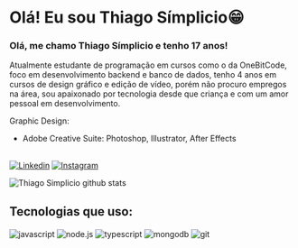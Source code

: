 
# Olá! Eu sou Thiago Símplicio😁

### Olá, me chamo Thiago Símplicio e tenho 17 anos!

Atualmente estudante de programação em cursos como o da OneBitCode, foco em desenvolvimento backend e banco de dados, tenho 4 anos em cursos de design gráfico e edição de vídeo, porém não procuro empregos na área, sou apaixonado por tecnologia desde que criança e com um amor pessoal em desenvolvimento.


Graphic Design:
- Adobe Creative Suite: Photoshop, Illustrator,  After Effects


<br/>[![Linkedin](https://img.shields.io/badge/LinkedIn-0077B5?style=for-the-badge&logo=linkedin&logoColor=white)](https://www.linkedin.com/in/thiago-simplicio-163a17270/)
[![Instagram](https://img.shields.io/badge/Instagram-E4405F?style=for-the-badge&logo=instagram&logoColor=white)](https://www.instagram.com/thiago_sbda/)

![Thiago Simplicio github stats](https://github-readme-stats.vercel.app/api?username=thiagosbda-dev&show_icons=true&theme=transparent)

## Tecnologias que uso:

<div style="display: inline_block">
  <img align="center" alt="javascript" src="https://img.shields.io/badge/JavaScript-323330?style=for-the-badge&logo=javascript&logoColor=F7DF1E">
  <img align="center" alt="node.js" src="https://img.shields.io/badge/Node.js-43853D?style=for-the-badge&logo=node.js&logoColor=white">
  <img align="center" alt="typescript" src="https://img.shields.io/badge/TypeScript-007ACC?style=for-the-badge&logo=typescript&logoColor=white">
  <img align="center" alt="mongodb" src="https://img.shields.io/badge/MongoDB-4EA94B?style=for-the-badge&logo=mongodb&logoColor=white">
  <img align="center" alt="git" src="https://img.shields.io/badge/GIT-E44C30?style=for-the-badge&logo=git&logoColor=white">
<div/>


